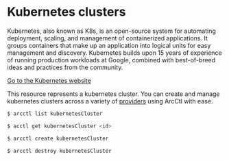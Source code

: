 # Kubernetes clusters

Kubernetes, also known as K8s, is an open-source system for automating deployment, scaling, and management of containerized applications. It groups containers that make up an application into logical units for easy management and discovery. Kubernetes builds upon 15 years of experience of running production workloads at Google, combined with best-of-breed ideas and practices from the community.

[Go to the Kubernetes website](https://kubernetes.io/)

This resource represents a kubernetes cluster. You can create and manage kubernetes clusters across a variety of [providers](../../%40providers/) using ArcCtl with ease.

```sh
$ arcctl list kubernetesCluster

$ acctl get kubernetesCluster <id>

$ arcctl create kubernetesCluster

$ arcctl destroy kubernetesCluster
```

